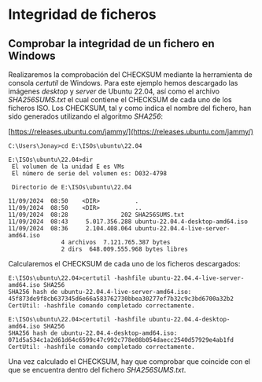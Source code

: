 
# Integridad de ficheros

## Comprobar la integridad de un fichero en Windows

Realizaremos la comprobación del CHECKSUM mediante la herramienta de consola _certutil_ de Windows. Para este ejemplo hemos descargado las imágenes _desktop_ y _server_ de Ubuntu 22.04, así como el archivo _SHA256SUMS.txt_ el cual contiene el CHECKSUM de cada uno de los ficheros ISO. Los CHECKSUM, tal y como indica el nombre del fichero, han sido generados utilizando el algoritmo _SHA256_:

[https://releases.ubuntu.com/jammy/](https://releases.ubuntu.com/jammy/)


```
C:\Users\Jonay>cd E:\ISOs\ubuntu\22.04

E:\ISOs\ubuntu\22.04>dir
 El volumen de la unidad E es VMs
 El número de serie del volumen es: D032-4798

 Directorio de E:\ISOs\ubuntu\22.04

11/09/2024  08:50    <DIR>          .
11/09/2024  08:50    <DIR>          ..
11/09/2024  08:28               202 SHA256SUMS.txt
11/09/2024  08:43     5.017.356.288 ubuntu-22.04.4-desktop-amd64.iso
11/09/2024  08:36     2.104.408.064 ubuntu-22.04.4-live-server-amd64.iso
               4 archivos  7.121.765.387 bytes
               2 dirs  648.009.555.968 bytes libres
```

Calcularemos el CHECKSUM de cada uno de los ficheros descargados:

```
E:\ISOs\ubuntu\22.04>certutil -hashfile ubuntu-22.04.4-live-server-amd64.iso SHA256
SHA256 hash de ubuntu-22.04.4-live-server-amd64.iso:
45f873de9f8cb637345d6e66a583762730bbea30277ef7b32c9c3bd6700a32b2
CertUtil: -hashfile comando completado correctamente.

E:\ISOs\ubuntu\22.04>certutil -hashfile ubuntu-22.04.4-desktop-amd64.iso SHA256
SHA256 hash de ubuntu-22.04.4-desktop-amd64.iso:
071d5a534c1a2d61d64c6599c47c992c778e08b054daecc2540d57929e4ab1fd
CertUtil: -hashfile comando completado correctamente.
```

Una vez calculado el CHECKSUM, hay que comprobar que coincide con el que se encuentra dentro del fichero _SHA256SUMS.txt_.
